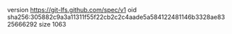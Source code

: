 version https://git-lfs.github.com/spec/v1
oid sha256:305882c9a3a11311f55f22cb2c2c4aade5a584122481146b3328ae8325666292
size 1063
